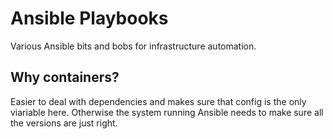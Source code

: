 # Ansible Playbooks
Various Ansible bits and bobs for infrastructure automation.

## Why containers?
Easier to deal with dependencies and makes sure that config is the only viariable here.
Otherwise the system running Ansible needs to make sure all the versions are just right.
